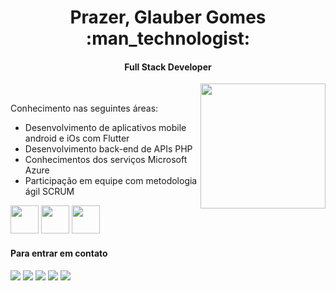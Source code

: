 <h1 align="center">Prazer, Glauber Gomes :man_technologist:</h1>
<h4 align="center">Full Stack Developer</h4>

<img align="right" height="200" src="https://user-images.githubusercontent.com/33843748/91648666-89dd2700-ea40-11ea-875e-d9cd1b92c721.gif" />

<br/>

<p>Conhecimento nas seguintes áreas:</p>

- Desenvolvimento de aplicativos mobile android e iOs com Flutter
- Desenvolvimento back-end de APIs PHP
- Conhecimentos dos serviços Microsoft Azure
- Participação em equipe com metodologia ágil SCRUM

<code><a href="https://flutter.dev/"><img height="45" src="https://www.vectorlogo.zone/logos/flutterio/flutterio-ar21.svg"></a></code>
<code><a href="https://www.php.net"><img height="45" src="https://www.vectorlogo.zone/logos/php/php-vertical.svg"></a></code>
<code><a href="https://azure.microsoft.com/pt-br/"><img height="45" src="https://www.vectorlogo.zone/logos/microsoft_azure/microsoft_azure-ar21.svg"></a></code>

<h4>Para entrar em contato</h4>

<p align="left">
  <a href="#" alt="Gmail">
  <img src="https://img.shields.io/badge/-Gmail-FF0000?style=flat-square&labelColor=FF0000&logo=gmail&logoColor=white&link=sglauber26@gmail.com" /></a>

  <a href="#" alt="Linkedin">
  <img src="https://img.shields.io/badge/-Linkedin-0e76a8?style=flat-square&logo=Linkedin&logoColor=white&link=https://www.linkedin.com/in/glauber-gomes26/" /></a>

  <a href="#" alt="WhatsApp">
  <img src="https://img.shields.io/badge/-WhatsApp-25d366?style=flat-square&labelColor=25d366&logo=whatsapp&logoColor=white&link=https://bit.ly/37R6KJJ"/></a>

  <a href="#" alt="Facebook">
  <img src="https://img.shields.io/badge/-Facebook-3b5998?style=flat-square&labelColor=3b5998&logo=facebook&logoColor=white&link=https://www.facebook.com/glauber.gomes.26/"/></a>

  <a href="#" alt="Instagram">
  <img src="https://img.shields.io/badge/-Instagram-DF0174?style=flat-square&labelColor=DF0174&logo=instagram&logoColor=white&link=https://www.instagram.com/glaubergomes__/"/></a>
</p>
